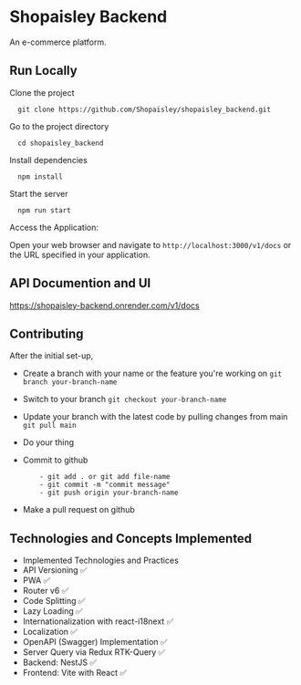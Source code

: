 
# Shopaisley Backend

An e-commerce platform.




## Run Locally

Clone the project

```
  git clone https://github.com/Shopaisley/shopaisley_backend.git
```

Go to the project directory

```
  cd shopaisley_backend
```

Install dependencies

```
  npm install
```

Start the server

```
  npm run start
```

Access the Application:

   Open your web browser and navigate to `http://localhost:3000/v1/docs` or the URL specified in your application.


## API Documention and UI
https://shopaisley-backend.onrender.com/v1/docs


## Contributing

After the initial set-up,

- Create a branch with your name or the feature you're working on ```git branch your-branch-name```

- Switch to your branch ```git checkout your-branch-name```

- Update your branch with the latest code by pulling changes from main  ```git pull main```

- Do your thing

- Commit to github
    ```
        - git add . or git add file-name
        - git commit -m "commit message"
        - git push origin your-branch-name
    ```

- Make a pull request on github

## Technologies and Concepts Implemented
- Implemented Technologies and Practices
- API Versioning ✅
- PWA ✅
- Router v6 ✅
- Code Splitting ✅
- Lazy Loading ✅
- Internationalization with react-i18next ✅
- Localization ✅
- OpenAPI (Swagger) Implementation ✅
- Server Query via Redux RTK-Query ✅
- Backend: NestJS ✅
- Frontend: Vite with React ✅
